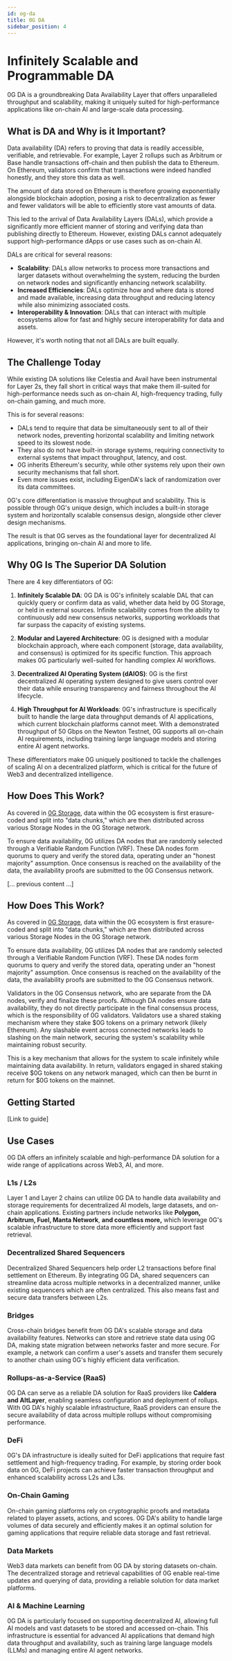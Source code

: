 ```yaml
---
id: og-da
title: 0G DA 
sidebar_position: 4
---
```


# Infinitely Scalable and Programmable DA

0G DA is a groundbreaking Data Availability Layer that offers unparalleled throughput and scalability, making it uniquely suited for high-performance applications like on-chain AI and large-scale data processing.

## What is DA and Why is it Important?

Data availability (DA) refers to proving that data is readily accessible, verifiable, and retrievable. For example, Layer 2 rollups such as Arbitrum or Base handle transactions off-chain and then publish the data to Ethereum. On Ethereum, validators confirm that transactions were indeed handled honestly, and they store this data as well.

The amount of data stored on Ethereum is therefore growing exponentially alongside blockchain adoption, posing a risk to decentralization as fewer and fewer validators will be able to efficiently store vast amounts of data.

This led to the arrival of Data Availability Layers (DALs), which provide a significantly more efficient manner of storing and verifying data than publishing directly to Ethereum. However, existing DALs cannot adequately support high-performance dApps or use cases such as on-chain AI.

DALs are critical for several reasons:
- **Scalability**: DALs allow networks to process more transactions and larger datasets without overwhelming the system, reducing the burden on network nodes and significantly enhancing network scalability.
- **Increased Efficiencies**: DALs optimize how and where data is stored and made available, increasing data throughput and reducing latency while also minimizing associated costs.
- **Interoperability & Innovation**: DALs that can interact with multiple ecosystems allow for fast and highly secure interoperability for data and assets.

However, it's worth noting that not all DALs are built equally.

## The Challenge Today

While existing DA solutions like Celestia and Avail have been instrumental for Layer 2s, they fall short in critical ways that make them ill-suited for high-performance needs such as on-chain AI, high-frequency trading, fully on-chain gaming, and much more.

This is for several reasons:
- DALs tend to require that data be simultaneously sent to all of their network nodes, preventing horizontal scalability and limiting network speed to its slowest node.
- They also do not have built-in storage systems, requiring connectivity to external systems that impact throughput, latency, and cost.
- 0G inherits Ethereum's security, while other systems rely upon their own security mechanisms that fall short.
- Even more issues exist, including EigenDA's lack of randomization over its data committees.

0G's core differentiation is massive throughput and scalability. This is possible through 0G's unique design, which includes a built-in storage system and horizontally scalable consensus design, alongside other clever design mechanisms.

The result is that 0G serves as the foundational layer for decentralized AI applications, bringing on-chain AI and more to life.

## Why 0G Is The Superior DA Solution

There are 4 key differentiators of 0G:

1. **Infinitely Scalable DA**: 0G DA is 0G's infinitely scalable DAL that can quickly query or confirm data as valid, whether data held by 0G Storage, or held in external sources. Infinite scalability comes from the ability to continuously add new consensus networks, supporting workloads that far surpass the capacity of existing systems.

2. **Modular and Layered Architecture**: 0G is designed with a modular blockchain approach, where each component (storage, data availability, and consensus) is optimized for its specific function. This approach makes 0G particularly well-suited for handling complex AI workflows.

3. **Decentralized AI Operating System (dAIOS)**: 0G is the first decentralized AI operating system designed to give users control over their data while ensuring transparency and fairness throughout the AI lifecycle.

4. **High Throughput for AI Workloads**: 0G's infrastructure is specifically built to handle the large data throughput demands of AI applications, which current blockchain platforms cannot meet. With a demonstrated throughput of 50 Gbps on the Newton Testnet, 0G supports all on-chain AI requirements, including training large language models and storing entire AI agent networks.

These differentiators make 0G uniquely positioned to tackle the challenges of scaling AI on a decentralized platform, which is critical for the future of Web3 and decentralized intelligence.

## How Does This Work?

As covered in [0G Storage](./og-storage.md), data within the 0G ecosystem is first erasure-coded and split into "data chunks," which are then distributed across various Storage Nodes in the 0G Storage network. 

To ensure data availability, 0G utilizes DA nodes that are randomly selected through a Verifiable Random Function (VRF). These DA nodes form quorums to query and verify the stored data, operating under an "honest majority" assumption. Once consensus is reached on the availability of the data, the availability proofs are submitted to the 0G Consensus network.

[... previous content ...]

## How Does This Work?

As covered in [0G Storage](./og-storage.md), data within the 0G ecosystem is first erasure-coded and split into "data chunks," which are then distributed across various Storage Nodes in the 0G Storage network. 

To ensure data availability, 0G utilizes DA nodes that are randomly selected through a Verifiable Random Function (VRF). These DA nodes form quorums to query and verify the stored data, operating under an "honest majority" assumption. Once consensus is reached on the availability of the data, the availability proofs are submitted to the 0G Consensus network.

Validators in the 0G Consensus network, who are separate from the DA nodes, verify and finalize these proofs. Although DA nodes ensure data availability, they do not directly participate in the final consensus process, which is the responsibility of 0G validators. Validators use a shared staking mechanism where they stake $0G tokens on a primary network (likely Ethereum). Any slashable event across connected networks leads to slashing on the main network, securing the system's scalability while maintaining robust security. 

This is a key mechanism that allows for the system to scale infinitely while maintaining data availability. In return, validators engaged in shared staking receive $0G tokens on any network managed, which can then be burnt in return for $0G tokens on the mainnet.

## Getting Started

[Link to guide]

## Use Cases

0G DA offers an infinitely scalable and high-performance DA solution for a wide range of applications across Web3, AI, and more.

### L1s / L2s

Layer 1 and Layer 2 chains can utilize 0G DA to handle data availability and storage requirements for decentralized AI models, large datasets, and on-chain applications. Existing partners include networks like **Polygon, Arbitrum, Fuel, Manta Network**, **and countless more,** which leverage 0G's scalable infrastructure to store data more efficiently and support fast retrieval.

### Decentralized Shared Sequencers

Decentralized Shared Sequencers help order L2 transactions before final settlement on Ethereum. By integrating 0G DA, shared sequencers can streamline data across multiple networks in a decentralized manner, unlike existing sequencers which are often centralized. This also means fast and secure data transfers between L2s.

### Bridges

Cross-chain bridges benefit from 0G DA's scalable storage and data availability features. Networks can store and retrieve state data using 0G DA, making state migration between networks faster and more secure. For example, a network can confirm a user's assets and transfer them securely to another chain using 0G's highly efficient data verification.

### Rollups-as-a-Service (RaaS)

0G DA can serve as a reliable DA solution for RaaS providers like **Caldera and AltLayer**, enabling seamless configuration and deployment of rollups. With 0G DA's highly scalable infrastructure, RaaS providers can ensure the secure availability of data across multiple rollups without compromising performance.

### DeFi

0G's DA infrastructure is ideally suited for DeFi applications that require fast settlement and high-frequency trading. For example, by storing order book data on 0G, DeFi projects can achieve faster transaction throughput and enhanced scalability across L2s and L3s.

### On-Chain Gaming

On-chain gaming platforms rely on cryptographic proofs and metadata related to player assets, actions, and scores. 0G DA's ability to handle large volumes of data securely and efficiently makes it an optimal solution for gaming applications that require reliable data storage and fast retrieval.

### Data Markets

Web3 data markets can benefit from 0G DA by storing datasets on-chain. The decentralized storage and retrieval capabilities of 0G enable real-time updates and querying of data, providing a reliable solution for data market platforms.

### AI & Machine Learning

0G DA is particularly focused on supporting decentralized AI, allowing full AI models and vast datasets to be stored and accessed on-chain. This infrastructure is essential for advanced AI applications that demand high data throughput and availability, such as training large language models (LLMs) and managing entire AI agent networks.